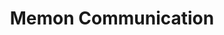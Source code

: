 ---
title: "Memon Communication"
url: /karachi/memon-communication-hussainbad-federal-b-area-hussainabad-block-3-gulberg-town/
shop: shop
---